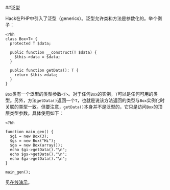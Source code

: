 ##泛型

Hack在PHP中引入了泛型（generics）。泛型允许类和方法是参数化的。举个例子：

```
<?hh
class Box<T> {
  protected T $data;

  public function __construct(T $data) {
    $this->data = $data;
  }

  public function getData(): T {
    return $this->data;
  }
}
```
`Box`类有一个泛型的类型参数`<T>`。对于任何`Box`的实例，`T`可以是任何可用的类型。另外，方法`getData()`返回一个`T`，也就是说该方法返回的类型与`Box`实例化时关联的类型一致。但要注意，`getData()`本身并不是泛型的，它只是访问`Box`的顶层类型参数。具体使用如下：

```
<?hh

function main_gen() {
  $gi = new Box(3);
  $gs = new Box("Hi");
  $ga = new Box(array());
  echo $gi->getData()."\n";
  echo $gs->getData()."\n";
  echo $ga->getData()."\n";
}

main_gen();
```
见[在线演示](http://www.rsywx.com:8080/demo/04.08.generics)。
